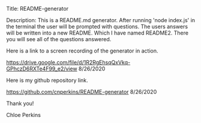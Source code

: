 Title: README-generator

Description: This is a README.md generator. After running 'node index.js' in the terminal the user will be prompted with questions. The users answers will be written into a new README. Which I have named README2. There you will see all of the questions answered.

Here is a link to a screen recording of the generator in action.

https://drive.google.com/file/d/1R2RgEhsqQxVkq-GPhczD6RXTe4F99_e2/view 8/26/2020

Here is my github repository link.

https://github.com/cnperkins/README-generator 8/26/2020

Thank you!

Chloe Perkins